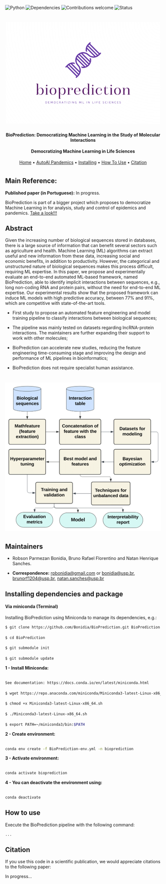 ![Python](https://img.shields.io/badge/python-v3.7-blue)
![Dependencies](https://img.shields.io/badge/dependencies-up%20to%20date-brightgreen.svg)
![Contributions welcome](https://img.shields.io/badge/contributions-welcome-orange.svg)
![Status](https://img.shields.io/badge/status-up-brightgreen)

<h1 align="center">
  <img src="https://github.com/Bonidia/BioPrediction/blob/main/misc/img/bioprediction-logo.png" alt="BioPrediction" width="500">
</h1>

<h4 align="center">BioPrediction: Democratizing Machine Learning in the Study of Molecular Interactions</h4>

<h4 align="center">Democratizing Machine Learning in Life Sciences</h4>

<p align="center">
  <a href="https://github.com/Bonidia/BioPrediction">Home</a> •
  <a href="http://autoaipandemics.icmc.usp.br">AutoAI Pandemics</a> •
  <a href="#installing-dependencies-and-package">Installing</a> •
  <a href="#how-to-use">How To Use</a> •
  <a href="#citation">Citation</a> 
</p>

<h1 align="center"></h1>


## Main Reference:

**Published paper (in Portuguese):** In progress.

BioPrediction is part of a bigger project which proposes to democratize Machine Learning in for analysis, study and control of epidemics and pandemics. [Take a look!!!](http://autoaipandemics.icmc.usp.br)

## Abstract

Given the increasing number of biological sequences stored in databases, there is a large source of information that can benefit several sectors such as agriculture and health. Machine Learning (ML) algorithms can extract useful and new information from these data, increasing social and economic benefits, in addition to productivity. However, the categorical and unstructured nature of biological sequences makes this process difficult, requiring ML expertise. In this paper, we propose and experimentally evaluate an end-to-end automated ML-based framework, named BioPrediction, able to identify implicit interactions between sequences, e.g., long non-coding RNA and protein pairs, without the need for end-to-end ML expertise. Our experimental results show that the proposed framework can induce ML models with high predictive accuracy, between 77% and 91%, which are competitive with state-of-the-art tools.

* First study to propose an automated feature engineering and model training pipeline to classify interactions between biological sequences;
    
* The pipeline was mainly tested on datasets regarding lncRNA-protein interactions. The maintainers are further expanding their support to work with other molecules;
    
* BioPrediction can accelerate new studies, reducing the feature engineering time-consuming stage and improving the design and performance of ML pipelines in bioinformatics;
    
* BioPrediction does not require specialist human assistance.

<h1 align="center">
  <img src="https://github.com/Bonidia/BioPrediction/blob/main/misc/img/workflow.png" alt="BioPrediction-Flowchart" width="600">
</h1>


## Maintainers

* Robson Parmezan Bonidia, Bruno Rafael Florentino and Natan Henrique Sanches.

* **Correspondence:** rpbonidia@gmail.com or bonidia@usp.br, brunorf1204@usp.br, natan.sanches@usp.br


## Installing dependencies and package

#### Via miniconda (Terminal)

Installing BioPrediction using Miniconda to manage its dependencies, e.g.:

```sh
$ git clone https://github.com/Bonidia/BioPrediction.git BioPrediction

$ cd BioPrediction

$ git submodule init

$ git submodule update
```

**1 - Install Miniconda:** 

```sh

See documentation: https://docs.conda.io/en/latest/miniconda.html

$ wget https://repo.anaconda.com/miniconda/Miniconda3-latest-Linux-x86_64.sh

$ chmod +x Miniconda3-latest-Linux-x86_64.sh

$ ./Miniconda3-latest-Linux-x86_64.sh

$ export PATH=~/miniconda3/bin:$PATH

```

**2 - Create environment:**

```sh

conda env create -f BioPrediction-env.yml -n bioprediction

```

**3 - Activate environment:**

```sh

conda activate bioprediction

```

**4 - You can deactivate the environment using:**

```sh

conda deactivate

```
## How to use

Execute the BioPrediction pipeline with the following command:

```sh
...
```

## Citation

If you use this code in a scientific publication, we would appreciate citations to the following paper:

In progress...
